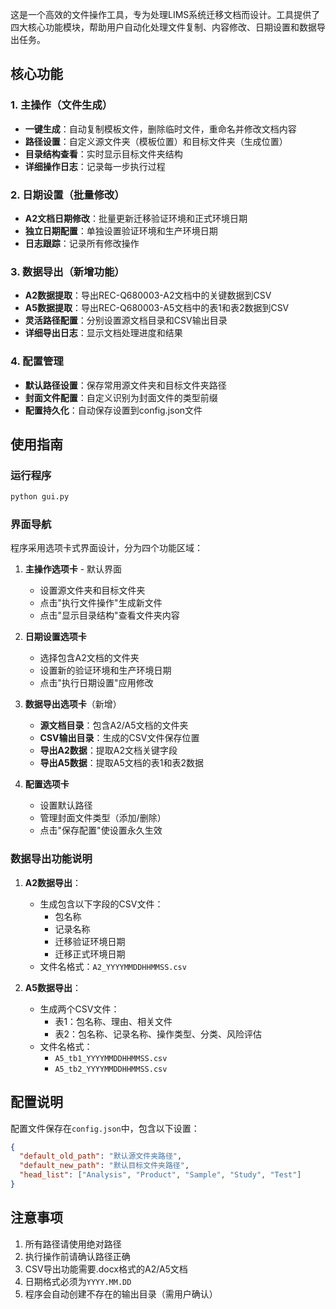 这是一个高效的文件操作工具，专为处理LIMS系统迁移文档而设计。工具提供了四大核心功能模块，帮助用户自动化处理文件复制、内容修改、日期设置和数据导出任务。

## 核心功能

### 1. 主操作（文件生成）
- **一键生成**：自动复制模板文件，删除临时文件，重命名并修改文档内容
- **路径设置**：自定义源文件夹（模板位置）和目标文件夹（生成位置）
- **目录结构查看**：实时显示目标文件夹结构
- **详细操作日志**：记录每一步执行过程

### 2. 日期设置（批量修改）
- **A2文档日期修改**：批量更新迁移验证环境和正式环境日期
- **独立日期配置**：单独设置验证环境和生产环境日期
- **日志跟踪**：记录所有修改操作

### 3. 数据导出（新增功能）
- **A2数据提取**：导出REC-Q680003-A2文档中的关键数据到CSV
- **A5数据提取**：导出REC-Q680003-A5文档中的表1和表2数据到CSV
- **灵活路径配置**：分别设置源文档目录和CSV输出目录
- **详细导出日志**：显示文档处理进度和结果

### 4. 配置管理
- **默认路径设置**：保存常用源文件夹和目标文件夹路径
- **封面文件配置**：自定义识别为封面文件的类型前缀
- **配置持久化**：自动保存设置到config.json文件

## 使用指南

### 运行程序
```bash
python gui.py
```

### 界面导航
程序采用选项卡式界面设计，分为四个功能区域：

1. **主操作选项卡** - 默认界面
   - 设置源文件夹和目标文件夹
   - 点击"执行文件操作"生成新文件
   - 点击"显示目录结构"查看文件夹内容

2. **日期设置选项卡**
   - 选择包含A2文档的文件夹
   - 设置新的验证环境和生产环境日期
   - 点击"执行日期设置"应用修改

3. **数据导出选项卡**（新增）
   - **源文档目录**：包含A2/A5文档的文件夹
   - **CSV输出目录**：生成的CSV文件保存位置
   - **导出A2数据**：提取A2文档关键字段
   - **导出A5数据**：提取A5文档的表1和表2数据

4. **配置选项卡**
   - 设置默认路径
   - 管理封面文件类型（添加/删除）
   - 点击"保存配置"使设置永久生效

### 数据导出功能说明
1. **A2数据导出**：
   - 生成包含以下字段的CSV文件：
     - 包名称
     - 记录名称
     - 迁移验证环境日期
     - 迁移正式环境日期
   - 文件名格式：`A2_YYYYMMDDHHMMSS.csv`

2. **A5数据导出**：
   - 生成两个CSV文件：
     - 表1：包名称、理由、相关文件
     - 表2：包名称、记录名称、操作类型、分类、风险评估
   - 文件名格式：
     - `A5_tb1_YYYYMMDDHHMMSS.csv`
     - `A5_tb2_YYYYMMDDHHMMSS.csv`

## 配置说明
配置文件保存在`config.json`中，包含以下设置：
```json
{
  "default_old_path": "默认源文件夹路径",
  "default_new_path": "默认目标文件夹路径",
  "head_list": ["Analysis", "Product", "Sample", "Study", "Test"]
}
```

## 注意事项
1. 所有路径请使用绝对路径
2. 执行操作前请确认路径正确
3. CSV导出功能需要.docx格式的A2/A5文档
4. 日期格式必须为`YYYY.MM.DD`
5. 程序会自动创建不存在的输出目录（需用户确认）